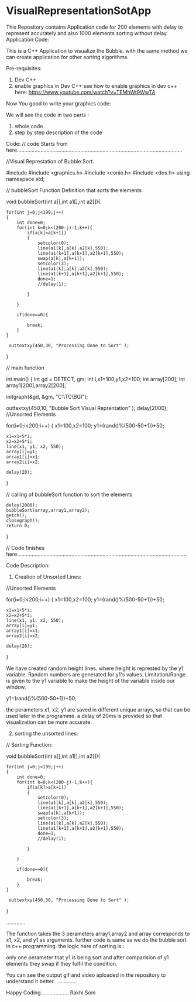 # VisualRepresentationSotApp

This Repository contains Application code for 200 elements with delay to represent accurately and also 1000 elements sorting without delay.
Application Code:

This is a C++ Application to visualize the Bubble.
with the same method we can create application for other sorting algorithms.

Pre-requisites:
1. Dev C++
2. enable graphics in Dev C++ 
    see how to enable graphics in dev c++ here: https://www.youtube.com/watch?v=TEMhWt9WwTA
    
Now You good to write your graphics code:

We will see the code in two parts :
1. whole code
2. step by step description of the code

Code:
// code Starts from here................................................................................................................


//Visual Represtation of Bubble Sort.


#include <iostream>
#include <graphics.h>
#include <conio.h>
#include <dos.h>
using namespace std;


// bubbleSort Function Definition that sorts the elements

void bubbleSort(int a[],int a1[],int a2[]){


	for(int j=0;j<199;j++)
	{
		int done=0;
		for(int k=0;k<(200-j)-1;k++){
			if(a[k]>a[k+1])
			{
				setcolor(0);
				line(a1[k],a[k],a2[k],550);
				line(a1[k+1],a[k+1],a2[k+1],550);
				swap(a[k],a[k+1]);
				setcolor(3);
				line(a1[k],a[k],a2[k],550);
				line(a1[k+1],a[k+1],a2[k+1],550);
				done=1;
				//delay(1);
					
			}
			
	    }
	    
	    if(done==0){
	    	
	    	break;
		}
	}
	
	 outtextxy(450,30, "Processing Done to Sort" );
}

  // main function
  
  
int main()
{
   int gd = DETECT, gm;
   int i,x1=100,y1,x2=100;
   int array[200];
   int array1[200],array2[200];
 
   initgraph(&gd, &gm, "C:\\TC\\BGI");
   
   outtextxy(450,10, "Bubble Sort Visual Reprentation" );
   delay(2000);
 //Unsorted Elements
 
 for(i=0;i<200;i++)
 {
 	x1=100,x2=100;
 	y1=(rand()%(500-50+1))+50;
	 
	x1=x1+5*i;
 	x2=x2+5*i;
 	line(x1, y1, x2, 550);
 	array[i]=y1;
 	array1[i]=x1;
 	array2[i]=x2;
 	
 	delay(20);
 }
 
 // calling of bubbleSort function to sort the elements
 
    delay(2000);
    bubbleSort(array,array1,array2);
    getch();
    closegraph();
	return 0;
}

// Code finishes here...................................................................................................................


Code Description:

1. Creation of Unsorted Lines:

//Unsorted Elements
 
 for(i=0;i<200;i++)
 {
 	x1=100,x2=100;
 	y1=(rand()%(500-50+1))+50;
	 
	x1=x1+5*i;
 	x2=x2+5*i;
 	line(x1, y1, x2, 550);
 	array[i]=y1;
 	array1[i]=x1;
 	array2[i]=x2;
 	
 	delay(20);
 }
 
 We have created random height lines. where height is represted by the y1 variable.
 Random numbers are generated for y1's values. 
 Limitation/Range is given to the y1 variable to make the height of the variable inside our window.
 
 y1=(rand()%(500-50+1))+50;
 
 the perameters x1, x2, y1 are saved in different unique arrays, so that can be used later in the programme.
 a delay of 20ms is provided so that visualization can be more accurate.
 
 2. sorting the unsorted lines:
 
 // Sorting Function:
 
 void bubbleSort(int a[],int a1[],int a2[]){


	for(int j=0;j<199;j++)
	{
		int done=0;
		for(int k=0;k<(200-j)-1;k++){
			if(a[k]>a[k+1])
			{
				setcolor(0);
				line(a1[k],a[k],a2[k],550);
				line(a1[k+1],a[k+1],a2[k+1],550);
				swap(a[k],a[k+1]);
				setcolor(3);
				line(a1[k],a[k],a2[k],550);
				line(a1[k+1],a[k+1],a2[k+1],550);
				done=1;
				//delay(1);
					
			}
			
	    }
	    
	    if(done==0){
	    	
	    	break;
		}
	}
	
	 outtextxy(450,30, "Processing Done to Sort" );
}

.............

The function takes the 3 perameters array1,array2 and array corresponds to x1, x2, and y1 as arguments.
further code is same as we do the bubble sort in c++ programming.
the logic here of sorting is : 

only one perameter that y1 is being sort and after comparision of y1 elements they swap if they fulfil the condition.

You can see the output gif and video aploaded in the repository to understand it better.
.............

Happy Coding...................
Rakhi Soni
 
